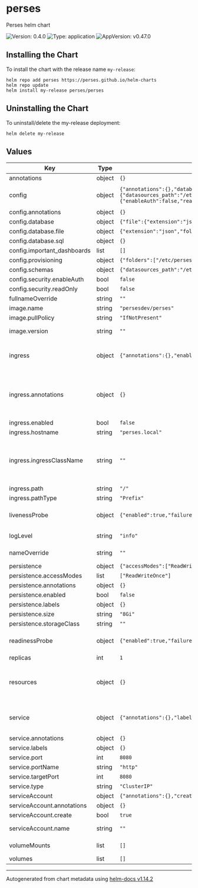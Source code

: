 <!-- Any change to the README file must be must be done on README.md.gotmpl file -->

# perses

Perses helm chart

![Version: 0.4.0](https://img.shields.io/badge/Version-0.4.0-informational?style=flat-square) ![Type: application](https://img.shields.io/badge/Type-application-informational?style=flat-square) ![AppVersion: v0.47.0](https://img.shields.io/badge/AppVersion-v0.47.0-informational?style=flat-square)

## Installing the Chart

To install the chart with the release name `my-release`:

```
helm repo add perses https://perses.github.io/helm-charts
helm repo update
helm install my-release perses/perses
```

## Uninstalling the Chart

To uninstall/delete the my-release deployment:

```
helm delete my-release
```

## Values

| Key | Type | Default | Description |
|-----|------|---------|-------------|
| annotations | object | `{}` | Statefulset Annotations |
| config | object | `{"annotations":{},"database":{"file":{"extension":"json","folder":"/perses"},"sql":{}},"important_dashboards":[],"provisioning":{"folders":["/etc/perses/datasources"]},"schemas":{"datasources_path":"/etc/perses/cue/schemas/datasources","interval":"5m","panels_path":"/etc/perses/cue/schemas/panels","queries_path":"/etc/perses/cue/schemas/queries","variables_path":"/etc/perses/cue/schemas/variables"},"security":{"enableAuth":false,"readOnly":false}}` | Perses configuration file ref: https://github.com/perses/perses/blob/main/docs/user-guides/configuration.md |
| config.annotations | object | `{}` | Annotations for config |
| config.database | object | `{"file":{"extension":"json","folder":"/perses"},"sql":{}}` | Database config based on data base type |
| config.database.file | object | `{"extension":"json","folder":"/perses"}` | file system configs |
| config.database.sql | object | `{}` | SQL Config |
| config.important_dashboards | list | `[]` | Important dashboards list |
| config.provisioning | object | `{"folders":["/etc/perses/datasources"]}` | provisioning config |
| config.schemas | object | `{"datasources_path":"/etc/perses/cue/schemas/datasources","interval":"5m","panels_path":"/etc/perses/cue/schemas/panels","queries_path":"/etc/perses/cue/schemas/queries","variables_path":"/etc/perses/cue/schemas/variables"}` | Schemas paths |
| config.security.enableAuth | bool | `false` | Enable Authentication |
| config.security.readOnly | bool | `false` | Configure Perses instance as readonly |
| fullnameOverride | string | `""` | Override fully qualified app name |
| image.name | string | `"persesdev/perses"` | Perses image repository and name |
| image.pullPolicy | string | `"IfNotPresent"` | Default image pull policy |
| image.version | string | `""` | Overrides the image tag whose default is the chart appVersion. |
| ingress | object | `{"annotations":{},"enabled":false,"hostname":"perses.local","ingressClassName":"","path":"/","pathType":"Prefix"}` | Configure the ingress resource that allows you to access Thanos Query Frontend ref: https://kubernetes.io/docs/concepts/services-networking/ingress/ |
| ingress.annotations | object | `{}` | Additional annotations for the Ingress resource. To enable certificate autogeneration, place here your cert-manager annotations. For a full list of possible ingress annotations, please see ref: https://github.com/kubernetes/ingress-nginx/blob/master/docs/user-guide/nginx-configuration/annotations.md |
| ingress.enabled | bool | `false` | Enable ingress controller resource |
| ingress.hostname | string | `"perses.local"` | Default host for the ingress resource |
| ingress.ingressClassName | string | `""` | IngressClass that will be be used to implement the Ingress (Kubernetes 1.18+) This is supported in Kubernetes 1.18+ and required if you have more than one IngressClass marked as the default for your cluster . ref: https://kubernetes.io/blog/2020/04/02/improvements-to-the-ingress-api-in-kubernetes-1.18/  |
| ingress.path | string | `"/"` | Ingress path |
| ingress.pathType | string | `"Prefix"` | Ingress path type |
| livenessProbe | object | `{"enabled":true,"failureThreshold":5,"initialDelaySeconds":10,"periodSeconds":60,"successThreshold":1,"timeoutSeconds":5}` | Liveness probe configuration Ref: https://kubernetes.io/docs/tasks/configure-pod-container/configure-liveness-readiness-startup-probes/ |
| logLevel | string | `"info"` | Log level for Perses be configured in available options "panic", "error", "warning", "info", "debug", "trace" |
| nameOverride | string | `""` | Override name of the chart used in Kubernetes object names. |
| persistence | object | `{"accessModes":["ReadWriteOnce"],"annotations":{},"enabled":false,"labels":{},"size":"8Gi","storageClass":""}` | Persistence parameters |
| persistence.accessModes | list | `["ReadWriteOnce"]` | PVC Access Modes for data volume |
| persistence.annotations | object | `{}` | Annotations for the PVC |
| persistence.enabled | bool | `false` | If disabled, it will use a emptydir volume |
| persistence.labels | object | `{}` | Labels for the PVC |
| persistence.size | string | `"8Gi"` | PVC Storage Request for data volume |
| persistence.storageClass | string | `""` | Specify the `storageClass` used to provision the volume |
| readinessProbe | object | `{"enabled":true,"failureThreshold":5,"initialDelaySeconds":5,"periodSeconds":10,"successThreshold":1,"timeoutSeconds":5}` | Readiness probe configuration Ref: https://kubernetes.io/docs/tasks/configure-pod-container/configure-liveness-readiness-startup-probes/ |
| replicas | int | `1` | Number of pod replicas. |
| resources | object | `{}` | Resource limits & requests. Update according to your own use case as these values might be too low for a typical deployment. ref: https://kubernetes.io/docs/concepts/configuration/manage-resources-containers/ |
| service | object | `{"annotations":{},"labels":{},"port":8080,"portName":"http","targetPort":8080,"type":"ClusterIP"}` | Expose the Perses service to be accessed from outside the cluster (LoadBalancer service). or access it from within the cluster (ClusterIP service). Set the service type and the port to serve it. |
| service.annotations | object | `{}` | Annotations to add to the service |
| service.labels | object | `{}` | Labeles to add to the service |
| service.port | int | `8080` | Service Port |
| service.portName | string | `"http"` | Service Port Name |
| service.targetPort | int | `8080` | Perses running port |
| service.type | string | `"ClusterIP"` | Service Type |
| serviceAccount | object | `{"annotations":{},"create":true,"name":""}` | Service account for Perses to use. |
| serviceAccount.annotations | object | `{}` | Annotations to add to the service account |
| serviceAccount.create | bool | `true` | Specifies whether a service account should be created |
| serviceAccount.name | string | `""` | The name of the service account to use. If not set and create is true, a name is generated using the fullname template |
| volumeMounts | list | `[]` | Additional VolumeMounts on the output StatefulSet definition. |
| volumes | list | `[]` | Additional volumes on the output StatefulSet definition. |

----------------------------------------------
Autogenerated from chart metadata using [helm-docs v1.14.2](https://github.com/norwoodj/helm-docs/releases/v1.14.2)